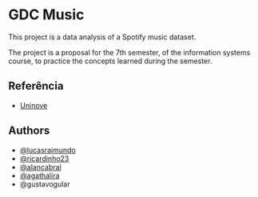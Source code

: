 
# GDC Music

This project is a data analysis of a Spotify music dataset.

The project is a proposal for the 7th semester, of the information systems course, to practice the concepts learned during the semester.


## Referência

 - [Uninove](https://www.uninove.br/?gclid=CjwKCAjwyqWkBhBMEiwAp2yUFg3YqOp1cdzR57haP3zenn4MrMPTr-PyKyajFUTSsGfV8z9DGefOhxoClP4QAvD_BwE)
 

## Authors

- [@lucasraimundo](https://www.github.com/LucasRaimundo)
- [@ricardinho23](https://github.com/Ricardinho23)
- [@alancabral](https://github.com/alansilcabral)
- [@agathalira](https://github.com/agathalira)
- @gustavogular




